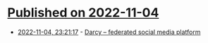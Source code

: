 # [Published on 2022-11-04](index.md)

* [2022-11-04, 23:21:17](https://news.ycombinator.com/item?id=33475505) - [Darcy – federated social media platform](https://darcy.is/)
